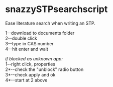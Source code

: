 # snazzySTPsearchscript
Ease literature search when writing an STP.

1--download to documents folder  
2--double click  
3--type in CAS number  
4--hit enter and wait  

*if blocked as unknown app:  
1*--right click, properties  
2*--check the "unblock" radio button  
3*--check apply and ok  
4*--start at 2 above  


